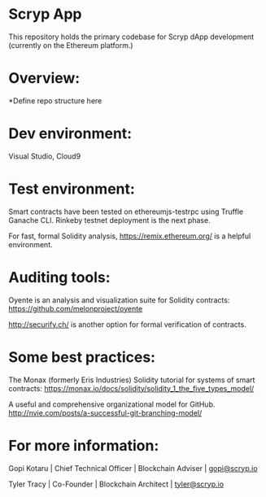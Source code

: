 # Scryp App

This repository holds the primary codebase for Scryp dApp development (currently on the Ethereum platform.)

# Overview:

*Define repo structure here

# Dev environment:

Visual Studio, Cloud9

# Test environment:

Smart contracts have been tested on ethereumjs-testrpc using
Truffle Ganache CLI. Rinkeby testnet deployment is the
next phase.
    
For fast, formal Solidity analysis, https://remix.ethereum.org/ is
a helpful environment.
    
# Auditing tools:

Oyente is an analysis and visualization suite for Solidity contracts:
https://github.com/melonproject/oyente

http://securify.ch/ is another option for formal verification of contracts.
    
# Some best practices:

The Monax (formerly Eris Industries) Solidity tutorial
for systems of smart contracts:
https://monax.io/docs/solidity/solidity_1_the_five_types_model/
    
A useful and comprehensive organizational model for GitHub.
http://nvie.com/posts/a-successful-git-branching-model/
    

# For more information:

Gopi Kotaru | Chief Technical Officer | Blockchain Adviser | gopi@scryp.io

Tyler Tracy | Co-Founder | Blockchain Architect | tyler@scryp.io
